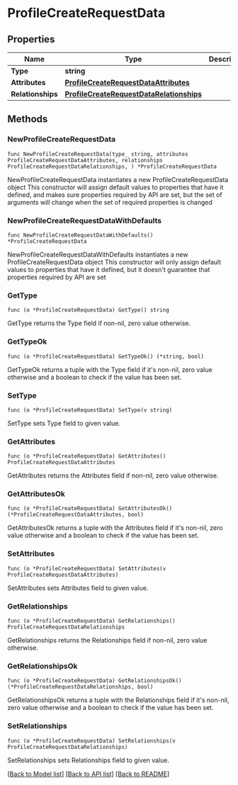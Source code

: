 # ProfileCreateRequestData

## Properties

Name | Type | Description | Notes
------------ | ------------- | ------------- | -------------
**Type** | **string** |  | 
**Attributes** | [**ProfileCreateRequestDataAttributes**](ProfileCreateRequestDataAttributes.md) |  | 
**Relationships** | [**ProfileCreateRequestDataRelationships**](ProfileCreateRequestDataRelationships.md) |  | 

## Methods

### NewProfileCreateRequestData

`func NewProfileCreateRequestData(type_ string, attributes ProfileCreateRequestDataAttributes, relationships ProfileCreateRequestDataRelationships, ) *ProfileCreateRequestData`

NewProfileCreateRequestData instantiates a new ProfileCreateRequestData object
This constructor will assign default values to properties that have it defined,
and makes sure properties required by API are set, but the set of arguments
will change when the set of required properties is changed

### NewProfileCreateRequestDataWithDefaults

`func NewProfileCreateRequestDataWithDefaults() *ProfileCreateRequestData`

NewProfileCreateRequestDataWithDefaults instantiates a new ProfileCreateRequestData object
This constructor will only assign default values to properties that have it defined,
but it doesn't guarantee that properties required by API are set

### GetType

`func (o *ProfileCreateRequestData) GetType() string`

GetType returns the Type field if non-nil, zero value otherwise.

### GetTypeOk

`func (o *ProfileCreateRequestData) GetTypeOk() (*string, bool)`

GetTypeOk returns a tuple with the Type field if it's non-nil, zero value otherwise
and a boolean to check if the value has been set.

### SetType

`func (o *ProfileCreateRequestData) SetType(v string)`

SetType sets Type field to given value.


### GetAttributes

`func (o *ProfileCreateRequestData) GetAttributes() ProfileCreateRequestDataAttributes`

GetAttributes returns the Attributes field if non-nil, zero value otherwise.

### GetAttributesOk

`func (o *ProfileCreateRequestData) GetAttributesOk() (*ProfileCreateRequestDataAttributes, bool)`

GetAttributesOk returns a tuple with the Attributes field if it's non-nil, zero value otherwise
and a boolean to check if the value has been set.

### SetAttributes

`func (o *ProfileCreateRequestData) SetAttributes(v ProfileCreateRequestDataAttributes)`

SetAttributes sets Attributes field to given value.


### GetRelationships

`func (o *ProfileCreateRequestData) GetRelationships() ProfileCreateRequestDataRelationships`

GetRelationships returns the Relationships field if non-nil, zero value otherwise.

### GetRelationshipsOk

`func (o *ProfileCreateRequestData) GetRelationshipsOk() (*ProfileCreateRequestDataRelationships, bool)`

GetRelationshipsOk returns a tuple with the Relationships field if it's non-nil, zero value otherwise
and a boolean to check if the value has been set.

### SetRelationships

`func (o *ProfileCreateRequestData) SetRelationships(v ProfileCreateRequestDataRelationships)`

SetRelationships sets Relationships field to given value.



[[Back to Model list]](../README.md#documentation-for-models) [[Back to API list]](../README.md#documentation-for-api-endpoints) [[Back to README]](../README.md)


